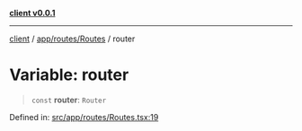 [**client v0.0.1**](../../../../README.md)

***

[client](../../../../README.md) / [app/routes/Routes](../README.md) / router

# Variable: router

> `const` **router**: `Router`

Defined in: [src/app/routes/Routes.tsx:19](https://github.com/petelc/WMS/blob/0ba5e61a5ede3de744df1a5839724fa19a2a534f/client/src/app/routes/Routes.tsx#L19)
